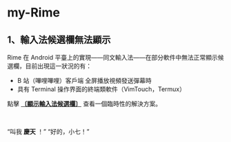 # my-Rime

## 1、輸入法候選欄無法顯示

Rime 在 Android 平臺上的實現——同文輸入法——在部分軟件中無法正常顯示候選欄，目前出現這一狀況的有：

* B 站（嗶哩嗶哩）客戶端 全屏播放視頻發送彈幕時
* 具有 Terminal 操作界面的終端類軟件（VimTouch，Termux）

點擊 [**〔顯示輸入法候選欄〕**](https://github.com/ThomasHawaiiKing/my-Rime/blob/master/forced_candidate/forced_candidate.md) 查看一個臨時性的解決方案。

<br />

“叫我 **慶天** ！” “好的，小七！”
